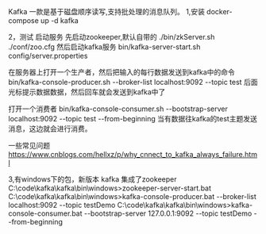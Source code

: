 Kafka 一款是基于磁盘顺序读写,支持批处理的消息队列。
1,安装
docker-compose up -d kafka

2，测试 启动服务
先启动zookeeper,默认自带的
 ./bin/zkServer.sh  ./conf/zoo.cfg
 然后启动kafka服务
 bin/kafka-server-start.sh config/server.properties
 
在服务器上打开一个生产者，然后把输入的每行数据发送到kafka中的命令
bin/kafka-console-producer.sh --broker-list localhost:9092 --topic test
后面光标提示数据数据，然后回车就会发送到kafka中了

打开一个消费者
bin/kafka-console-consumer.sh --bootstrap-server localhost:9092 --topic test --from-beginning
当有数据往kafka的test主题发送消息，这边就会进行消费。

一些常见问题
https://www.cnblogs.com/hellxz/p/why_cnnect_to_kafka_always_failure.html

3,有windows下的包，新版本 kafka 集成了zookeeper 
C:\code\kafka\kafka\bin\windows>zookeeper-server-start.bat
C:\code\kafka\kafka\bin\windows>kafka-console-producer.bat --broker-list localhost:9092 --topic testDemo
C:\code\kafka\kafka\bin\windows>kafka-console-consumer.bat --bootstrap-server 127.0.0.1:9092 --topic testDemo --from-beginning
